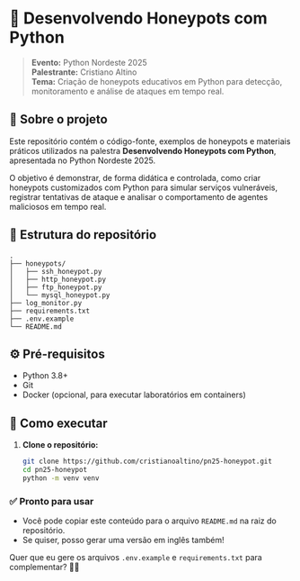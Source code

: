 # 🐍 Desenvolvendo Honeypots com Python

> **Evento:** Python Nordeste 2025  
> **Palestrante:** Cristiano Altino  
> **Tema:** Criação de honeypots educativos em Python para detecção, monitoramento e análise de ataques em tempo real.


## 📌 Sobre o projeto

Este repositório contém o código-fonte, exemplos de honeypots e materiais práticos utilizados na palestra **Desenvolvendo Honeypots com Python**, apresentada no Python Nordeste 2025.

O objetivo é demonstrar, de forma didática e controlada, como criar honeypots customizados com Python para simular serviços vulneráveis, registrar tentativas de ataque e analisar o comportamento de agentes maliciosos em tempo real.



## 📁 Estrutura do repositório

```plaintext
.
├── honeypots/
│   ├── ssh_honeypot.py
│   ├── http_honeypot.py
│   ├── ftp_honeypot.py
│   └── mysql_honeypot.py
├── log_monitor.py
├── requirements.txt
├── .env.example
└── README.md
```


## ⚙️ Pré-requisitos

- Python 3.8+
- Git
- Docker (opcional, para executar laboratórios em containers)


## 🚀 Como executar

1. **Clone o repositório:**

   ```bash
   git clone https://github.com/cristianoaltino/pn25-honeypot.git
   cd pn25-honeypot
   python -m venv venv


### ✅ **Pronto para usar**
- Você pode copiar este conteúdo para o arquivo `README.md` na raiz do repositório.
- Se quiser, posso gerar uma versão em inglês também!

Quer que eu gere os arquivos `.env.example` e `requirements.txt` para complementar? 🚀✨
